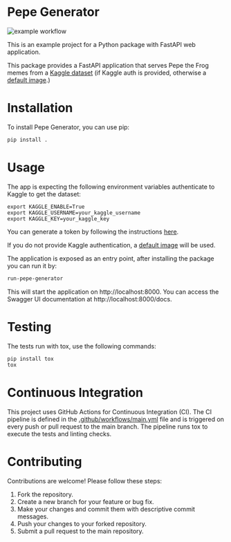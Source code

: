 Pepe Generator
==============
![example workflow](https://github.com/horken7/pepe-generator/actions/workflows/main.yml/badge.svg)

This is an example project for a Python package with FastAPI web application.

This package provides a FastAPI application that serves Pepe the Frog memes from a [Kaggle dataset](https://www.kaggle.com/datasets/tornikeonoprishvili/pepe-memes-dataaset) (if Kaggle auth is provided, otherwise a [default image](https://upload.wikimedia.org/wikipedia/en/6/63/Feels_good_man.jpg).)

# Installation

To install Pepe Generator, you can use pip:

```bash
pip install .
```

# Usage
The app is expecting the following environment variables authenticate to Kaggle to get the dataset:

```
export KAGGLE_ENABLE=True
export KAGGLE_USERNAME=your_kaggle_username
export KAGGLE_KEY=your_kaggle_key
```

You can generate a token by following the instructions [here](https://www.kaggle.com/docs/api#Authentication:~:text=is%20%24PYTHON_HOME/Scripts.-,Authentication,the%20download%20of%20kaggle.json%2C%20a%20file%20containing%20your%20API%20credentials.,-If%20you%20are).

If you do not provide Kaggle authentication, a [default image](https://upload.wikimedia.org/wikipedia/en/6/63/Feels_good_man.jpg) will be used.

The application is exposed as an entry point, after installing the package you can run it by:

```bash
run-pepe-generator
```

This will start the application on http://localhost:8000. You can access the Swagger UI documentation at http://localhost:8000/docs.

# Testing

The tests run with tox, use the following commands:

```bash
pip install tox
tox
```

# Continuous Integration
This project uses GitHub Actions for Continuous Integration (CI). The CI pipeline is defined in the [.github/workflows/main.yml](.github/workflows/main.yml) file and is triggered on every push or pull request to the main branch. The pipeline runs tox to execute the tests and linting checks.

# Contributing
Contributions are welcome! Please follow these steps:

1. Fork the repository.
2. Create a new branch for your feature or bug fix.
3. Make your changes and commit them with descriptive commit messages.
4. Push your changes to your forked repository.
5. Submit a pull request to the main repository.